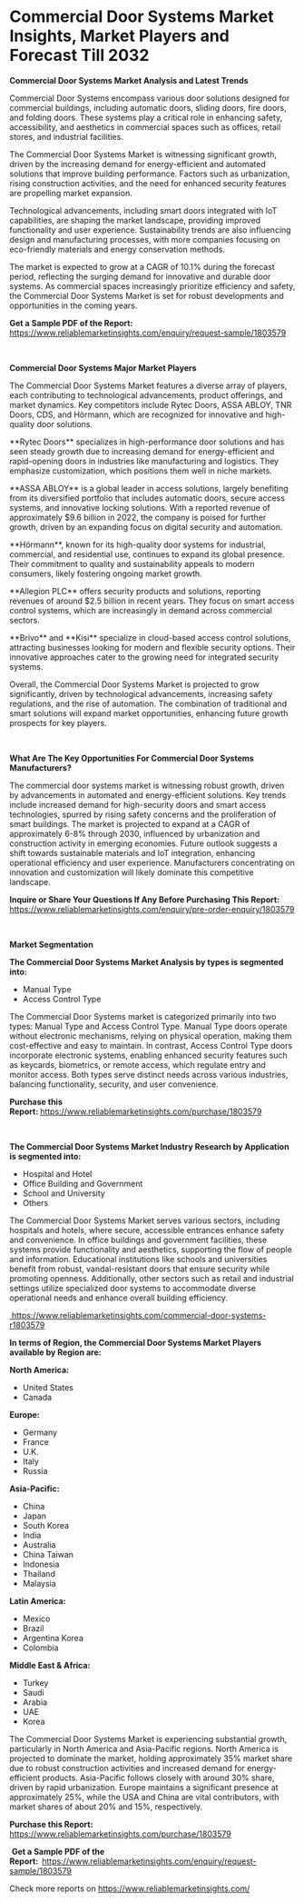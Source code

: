 <p><h1>Commercial Door Systems Market Insights, Market Players and Forecast Till 2032</h1></p><p><strong>Commercial Door Systems Market Analysis and Latest Trends</strong></p>
<p><p>Commercial Door Systems encompass various door solutions designed for commercial buildings, including automatic doors, sliding doors, fire doors, and folding doors. These systems play a critical role in enhancing safety, accessibility, and aesthetics in commercial spaces such as offices, retail stores, and industrial facilities. </p><p>The Commercial Door Systems Market is witnessing significant growth, driven by the increasing demand for energy-efficient and automated solutions that improve building performance. Factors such as urbanization, rising construction activities, and the need for enhanced security features are propelling market expansion. </p><p>Technological advancements, including smart doors integrated with IoT capabilities, are shaping the market landscape, providing improved functionality and user experience. Sustainability trends are also influencing design and manufacturing processes, with more companies focusing on eco-friendly materials and energy conservation methods. </p><p>The market is expected to grow at a CAGR of 10.1% during the forecast period, reflecting the surging demand for innovative and durable door systems. As commercial spaces increasingly prioritize efficiency and safety, the Commercial Door Systems Market is set for robust developments and opportunities in the coming years.</p></p>
<p><strong>Get a Sample PDF of the Report:&nbsp;</strong> <a href="https://www.reliablemarketinsights.com/enquiry/request-sample/1803579?utm_campaign=3013&utm_medium=2&utm_source=Github&utm_content=ia&utm_term=09032025&utm_id=commercial-door-systems">https://www.reliablemarketinsights.com/enquiry/request-sample/1803579</a></p>
<p>&nbsp;</p>
<p><strong>Commercial Door Systems Major Market Players</strong></p>
<p><p>The Commercial Door Systems Market features a diverse array of players, each contributing to technological advancements, product offerings, and market dynamics. Key competitors include Rytec Doors, ASSA ABLOY, TNR Doors, CDS, and Hörmann, which are recognized for innovative and high-quality door solutions.</p><p>**Rytec Doors** specializes in high-performance door solutions and has seen steady growth due to increasing demand for energy-efficient and rapid-opening doors in industries like manufacturing and logistics. They emphasize customization, which positions them well in niche markets.</p><p>**ASSA ABLOY** is a global leader in access solutions, largely benefiting from its diversified portfolio that includes automatic doors, secure access systems, and innovative locking solutions. With a reported revenue of approximately $9.6 billion in 2022, the company is poised for further growth, driven by an expanding focus on digital security and automation.</p><p>**Hörmann**, known for its high-quality door systems for industrial, commercial, and residential use, continues to expand its global presence. Their commitment to quality and sustainability appeals to modern consumers, likely fostering ongoing market growth.</p><p>**Allegion PLC** offers security products and solutions, reporting revenues of around $2.5 billion in recent years. They focus on smart access control systems, which are increasingly in demand across commercial sectors.</p><p>**Brivo** and **Kisi** specialize in cloud-based access control solutions, attracting businesses looking for modern and flexible security options. Their innovative approaches cater to the growing need for integrated security systems.</p><p>Overall, the Commercial Door Systems Market is projected to grow significantly, driven by technological advancements, increasing safety regulations, and the rise of automation. The combination of traditional and smart solutions will expand market opportunities, enhancing future growth prospects for key players.</p></p>
<p>&nbsp;</p>
<p><strong>What Are The Key Opportunities For Commercial Door Systems Manufacturers?</strong></p>
<p><p>The commercial door systems market is witnessing robust growth, driven by advancements in automated and energy-efficient solutions. Key trends include increased demand for high-security doors and smart access technologies, spurred by rising safety concerns and the proliferation of smart buildings. The market is projected to expand at a CAGR of approximately 6-8% through 2030, influenced by urbanization and construction activity in emerging economies. Future outlook suggests a shift towards sustainable materials and IoT integration, enhancing operational efficiency and user experience. Manufacturers concentrating on innovation and customization will likely dominate this competitive landscape.</p></p>
<p><strong>Inquire or Share Your Questions If Any Before Purchasing This Report:</strong> <a href="https://www.reliablemarketinsights.com/enquiry/pre-order-enquiry/1803579?utm_campaign=3013&utm_medium=2&utm_source=Github&utm_content=ia&utm_term=09032025&utm_id=commercial-door-systems">https://www.reliablemarketinsights.com/enquiry/pre-order-enquiry/1803579</a></p>
<p>&nbsp;</p>
<p><strong>Market Segmentation</strong></p>
<p><strong>The Commercial Door Systems Market Analysis by types is segmented into:</strong></p>
<p><ul><li>Manual Type</li><li>Access Control Type</li></ul></p>
<p><p>The Commercial Door Systems market is categorized primarily into two types: Manual Type and Access Control Type. Manual Type doors operate without electronic mechanisms, relying on physical operation, making them cost-effective and easy to maintain. In contrast, Access Control Type doors incorporate electronic systems, enabling enhanced security features such as keycards, biometrics, or remote access, which regulate entry and monitor access. Both types serve distinct needs across various industries, balancing functionality, security, and user convenience.</p></p>
<p><strong>Purchase this Report:&nbsp;</strong><a href="https://www.reliablemarketinsights.com/purchase/1803579?utm_campaign=3013&utm_medium=2&utm_source=Github&utm_content=ia&utm_term=09032025&utm_id=commercial-door-systems">https://www.reliablemarketinsights.com/purchase/1803579</a></p>
<p>&nbsp;</p>
<p><strong>The Commercial Door Systems Market Industry Research by Application is segmented into:</strong></p>
<p><ul><li>Hospital and Hotel</li><li>Office Building and Government</li><li>School and University</li><li>Others</li></ul></p>
<p><p>The Commercial Door Systems Market serves various sectors, including hospitals and hotels, where secure, accessible entrances enhance safety and convenience. In office buildings and government facilities, these systems provide functionality and aesthetics, supporting the flow of people and information. Educational institutions like schools and universities benefit from robust, vandal-resistant doors that ensure security while promoting openness. Additionally, other sectors such as retail and industrial settings utilize specialized door systems to accommodate diverse operational needs and enhance overall building efficiency.</p></p>
<p><a href="https://www.reliablemarketinsights.com/commercial-door-systems-r1803579?utm_campaign=3013&utm_medium=2&utm_source=Github&utm_content=ia&utm_term=09032025&utm_id=commercial-door-systems">&nbsp;https://www.reliablemarketinsights.com/commercial-door-systems-r1803579</a></p>
<p><strong>In terms of Region, the Commercial Door Systems Market Players available by Region are:</strong></p>
<p>
    <p> <strong> North America: </strong>
        <ul>
            <li>United States</li>
            <li>Canada</li>
        </ul>
        </p> 
    <p> <strong> Europe: </strong>
        <ul>
            <li>Germany</li>
            <li>France</li>
            <li>U.K.</li>
            <li>Italy</li>
            <li>Russia</li>
        </ul>
        </p> 
    <p> <strong> Asia-Pacific: </strong>
        <ul>
            <li>China</li>
            <li>Japan</li>
            <li>South Korea</li>
            <li>India</li>
            <li>Australia</li>
            <li>China Taiwan</li>
            <li>Indonesia</li>
            <li>Thailand</li>
            <li>Malaysia</li>
        </ul>
        </p> 
    <p> <strong> Latin America: </strong>
        <ul>
            <li>Mexico</li>
            <li>Brazil</li>
            <li>Argentina Korea</li>
            <li>Colombia</li>
        </ul>
        </p> 
    <p> <strong> Middle East & Africa: </strong>
        <ul>
            <li>Turkey</li>
            <li>Saudi</li>
            <li>Arabia</li>
            <li>UAE</li>
            <li>Korea</li>
        </ul>
    </p>
    </p>
<p><p>The Commercial Door Systems Market is experiencing substantial growth, particularly in North America and Asia-Pacific regions. North America is projected to dominate the market, holding approximately 35% market share due to robust construction activities and increased demand for energy-efficient products. Asia-Pacific follows closely with around 30% share, driven by rapid urbanization. Europe maintains a significant presence at approximately 25%, while the USA and China are vital contributors, with market shares of about 20% and 15%, respectively.</p></p>
<p><strong>Purchase this Report: </strong><a href="https://www.reliablemarketinsights.com/purchase/1803579?utm_campaign=3013&utm_medium=2&utm_source=Github&utm_content=ia&utm_term=09032025&utm_id=commercial-door-systems">https://www.reliablemarketinsights.com/purchase/1803579</a></p>
<p>&nbsp;<strong>Get a Sample PDF of the Report:&nbsp;&nbsp;</strong><a href="https://www.reliablemarketinsights.com/enquiry/request-sample/1803579?utm_campaign=3013&utm_medium=2&utm_source=Github&utm_content=ia&utm_term=09032025&utm_id=commercial-door-systems">https://www.reliablemarketinsights.com/enquiry/request-sample/1803579</a></p>
<p><strong></strong></p>
<p>Check more reports on <a href="https://www.reliablemarketinsights.com/?utm_campaign=3013&utm_medium=2&utm_source=Github&utm_content=ia&utm_term=09032025&utm_id=commercial-door-systems">https://www.reliablemarketinsights.com/</a></p>